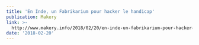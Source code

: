 ```yaml
---
title: 'En Inde, un Fabrikarium pour hacker le handicap'
publication: Makery
link: >-
  http://www.makery.info/2018/02/20/en-inde-un-fabrikarium-pour-hacker-le-handicap/
date: '2018-02-20'
---
```


